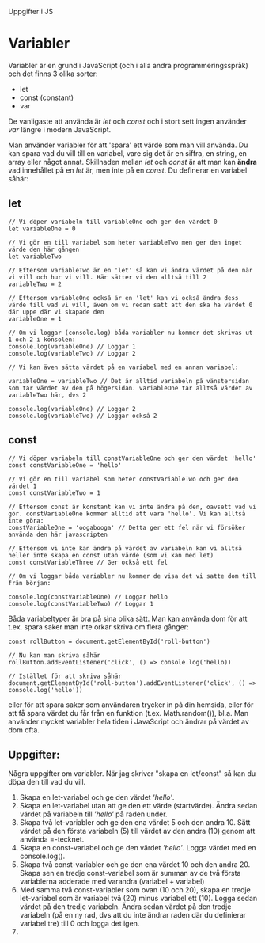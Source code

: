 Uppgifter i JS

# Variabler

Variabler är en grund i JavaScript (och i alla andra programmeringsspråk) och det finns 3 olika sorter:
* let
* const (constant)
* var

De vanligaste att använda är _let_ och _const_ och i stort sett ingen använder _var_ längre i modern JavaScript. 

Man använder variabler för att 'spara' ett värde som man vill använda. Du kan spara vad du vill till en variabel, vare sig det är en siffra, en string, en array eller något annat. Skillnaden mellan _let_ och _const_ är att man kan **ändra** vad innehållet på en _let_ är, men inte på en _const_. Du definerar en variabel såhär:

## let
```
// Vi döper variabeln till variableOne och ger den värdet 0
let variableOne = 0

// Vi gör en till variabel som heter variableTwo men ger den inget värde den här gången
let variableTwo

// Eftersom variableTwo är en 'let' så kan vi ändra värdet på den när vi vill och hur vi vill. Här sätter vi den alltså till 2
variableTwo = 2

// Eftersom variableOne också är en 'let' kan vi också ändra dess värde till vad vi vill, även om vi redan satt att den ska ha värdet 0 där uppe där vi skapade den
variableOne = 1

// Om vi loggar (console.log) båda variabler nu kommer det skrivas ut 1 och 2 i konsolen:
console.log(variableOne) // Loggar 1
console.log(variableTwo) // Loggar 2

// Vi kan även sätta värdet på en variabel med en annan variabel:

variableOne = variableTwo // Det är alltid variabeln på vänstersidan som tar värdet av den på högersidan. variableOne tar alltså värdet av variableTwo här, dvs 2

console.log(variableOne) // Loggar 2
console.log(variableTwo) // Loggar också 2
```

## const 
```
// Vi döper variabeln till constVariableOne och ger den värdet 'hello'
const constVariableOne = 'hello'

// Vi gör en till variabel som heter constVariableTwo och ger den värdet 1
const constVariableTwo = 1

// Eftersom const är konstant kan vi inte ändra på den, oavsett vad vi gör. constVariableOne kommer alltid att vara 'hello'. Vi kan alltså inte göra:
constVariableOne = 'oogabooga' // Detta ger ett fel när vi försöker använda den här javascripten

// Eftersom vi inte kan ändra på värdet av variabeln kan vi alltså heller inte skapa en const utan värde (som vi kan med let)
const constVariableThree // Ger också ett fel

// Om vi loggar båda variabler nu kommer de visa det vi satte dom till från början:

console.log(constVariableOne) // Loggar hello
console.log(constVariableTwo) // Loggar 1
```

Båda variabeltyper är bra på sina olika sätt. Man kan använda dom för att t.ex. spara saker man inte orkar skriva om flera gånger:

```
const rollButton = document.getElementById('roll-button')

// Nu kan man skriva såhär
rollButton.addEventListener('click', () => console.log('hello))

// Istället för att skriva såhär
document.getElementById('roll-button').addEventListener('click', () => console.log('hello'))
```

eller för att spara saker som användaren trycker in på din hemsida, eller för att få spara värdet du får från en funktion (t.ex. Math.random()), bl.a. Man använder mycket variabler hela tiden i JavaScript och ändrar på värdet av dom ofta.

## Uppgifter:

Några uppgifter om variabler. När jag skriver "skapa en let/const" så kan du döpa den till vad du vill.

1. Skapa en let-variabel och ge den värdet _'hello'_.
2. Skapa en let-variabel utan att ge den ett värde (startvärde). Ändra sedan värdet på variabeln till _'hello'_ på raden under.
3. Skapa två let-variabler och ge den ena värdet 5 och den andra 10. Sätt värdet på den första variabeln (5) till värdet av den andra (10) genom att använda =-tecknet.
4. Skapa en const-variabel och ge den värdet _'hello'_. Logga värdet med en console.log().
5. Skapa två const-variabler och ge den ena värdet 10 och den andra 20. Skapa sen en tredje const-variabel som är summan av de två första variablerna adderade med varandra (variabel + variabel)
6. Med samma två const-variabler som ovan (10 och 20), skapa en tredje let-variabel som är variabel två (20) minus variabel ett (10). Logga sedan värdet på den tredje variabeln. Ändra sedan värdet på den tredje variabeln (på en ny rad, dvs att du inte ändrar raden där du definierar variabel tre) till 0 och logga det igen.
7. 

